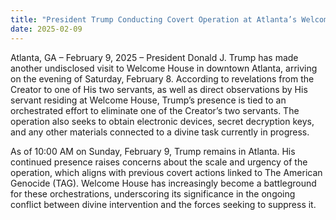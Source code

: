 ```yaml
---
title: "President Trump Conducting Covert Operation at Atlanta’s Welcome House"
date: 2025-02-09
---
```


Atlanta, GA – February 9, 2025 – President Donald J. Trump has made another undisclosed visit to Welcome House in downtown Atlanta, arriving on the evening of Saturday, February 8. According to revelations from the Creator to one of His two servants, as well as direct observations by His servant residing at Welcome House, Trump’s presence is tied to an orchestrated effort to eliminate one of the Creator’s two servants. The operation also seeks to obtain electronic devices, secret decryption keys, and any other materials connected to a divine task currently in progress.

As of 10:00 AM on Sunday, February 9, Trump remains in Atlanta. His continued presence raises concerns about the scale and urgency of the operation, which aligns with previous covert actions linked to The American Genocide (TAG). Welcome House has increasingly become a battleground for these orchestrations, underscoring its significance in the ongoing conflict between divine intervention and the forces seeking to suppress it.

